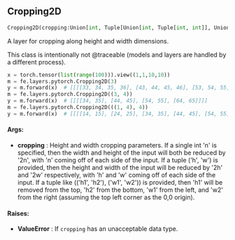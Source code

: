 ## Cropping2D
```python
Cropping2D(cropping:Union[int, Tuple[Union[int, Tuple[int, int]], Union[int, Tuple[int, int]]]]=0) -> None
```
A layer for cropping along height and width dimensions.

This class is intentionally not @traceable (models and layers are handled by a different process).

```python
x = torch.tensor(list(range(100))).view((1,1,10,10))
m = fe.layers.pytorch.Cropping2D(3)
y = m.forward(x)  # [[[[33, 34, 35, 36], [43, 44, 45, 46], [53, 54, 55, 56], [63, 64, 65, 66]]]]
m = fe.layers.pytorch.Cropping2D((3, 4))
y = m.forward(x)  # [[[[34, 35], [44, 45], [54, 55], [64, 65]]]]
m = fe.layers.pytorch.Cropping2D(((1, 4), 4))
y = m.forward(x)  # [[[[14, 15], [24, 25], [34, 35], [44, 45], [54, 55]]]]
```


#### Args:

* **cropping** :  Height and width cropping parameters. If a single int 'n' is specified, then the width and height of        the input will both be reduced by '2n', with 'n' coming off of each side of the input. If a tuple ('h', 'w')        is provided, then the height and width of the input will be reduced by '2h' and '2w' respectively, with 'h'        and 'w' coming off of each side of the input. If a tuple like (('h1', 'h2'), ('w1', 'w2')) is provided, then        'h1' will be removed from the top, 'h2' from the bottom, 'w1' from the left, and 'w2' from the right        (assuming the top left corner as the 0,0 origin).

#### Raises:

* **ValueError** :  If `cropping` has an unacceptable data type.